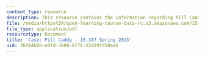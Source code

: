 ```yaml
---
content_type: resource
description: This resource contains the information regarding Pill Caddy.
file: /media/https%3A/open-learning-course-data-rc.s3.amazonaws.com/15-387-entrepreneurial-sales-spring-2015/76f84b9be0fd3688877622a29fd50aa6_MIT15_387S15_Pill_Caddy.pdf
file_type: application/pdf
resourcetype: Document
title: 'Case: Pill Caddy - 15.387 Spring 2015'
uid: 76f84b9b-e0fd-3688-8776-22a29fd50aa6
---
```

